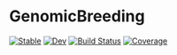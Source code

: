 # GenomicBreeding

[![Stable](https://img.shields.io/badge/docs-stable-blue.svg)](https://jeffersonfparil.github.io/GenomicBreeding/)
[![Dev](https://img.shields.io/badge/docs-dev-blue.svg)](https://jeffersonfparil.github.io/GenomicBreeding/dev/)
[![Build Status](https://github.com/jeffersonfparil/GenomicBreeding/actions/workflows/CI.yml/badge.svg)](https://github.com/jeffersonfparil/GenomicBreeding/actions)
[![Coverage](https://codecov.io/gh/jeffersonfparil/GenomicBreeding.jl/branch/main/graph/badge.svg)](https://codecov.io/gh/jeffersonfparil/GenomicBreeding.jl)
